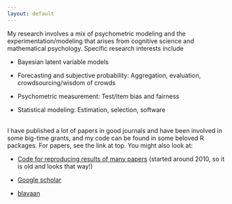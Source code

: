 ```yaml
---
layout: default
---
```


My research involves a mix of psychometric modeling and the experimentation/modeling that arises from cognitive science and mathematical psychology. Specific research interests include

- Bayesian latent variable models

- Forecasting and subjective probability: Aggregation, evaluation, crowdsourcing/wisdom of crowds

- Psychometric measurement: Test/item bias and fairness

- Statistical modeling: Estimation, selection, software<br/><br/>


I have published a lot of papers in good journals and have been involved in some big-time grants, and my code can be found in some beloved R packages. For papers, see the link at top. You might also look at:

- [Code for reproducing results of many papers](http://semtools.r-forge.r-project.org/) (started around 2010, so it is old and looks that way!)

- [Google scholar](https://scholar.google.com/citations?user=LNVvgwQAAAAJ)

- [blavaan](https://ecmerkle.github.io/blavaan/)
